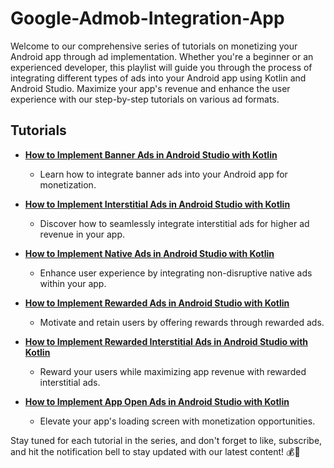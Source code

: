 # Google-Admob-Integration-App

Welcome to our comprehensive series of tutorials on monetizing your Android app through ad implementation. Whether you're a beginner or an experienced developer, this playlist will guide you through the process of integrating different types of ads into your Android app using Kotlin and Android Studio. Maximize your app's revenue and enhance the user experience with our step-by-step tutorials on various ad formats.

## Tutorials

- [**How to Implement Banner Ads in Android Studio with Kotlin**](https://youtu.be/NXuXbXN1llY?si=7Ie8in5u0i_HVRBJ)
  - Learn how to integrate banner ads into your Android app for monetization.

- [**How to Implement Interstitial Ads in Android Studio with Kotlin**](https://youtu.be/J9kX_UotWhM?si=hBvC1Bk4B1nxxajd)
  - Discover how to seamlessly integrate interstitial ads for higher ad revenue in your app.

- [**How to Implement Native Ads in Android Studio with Kotlin**](https://youtu.be/QSLzAEaToVg?si=XGUmNfIzvRprx0Ue)
  - Enhance user experience by integrating non-disruptive native ads within your app.

- [**How to Implement Rewarded Ads in Android Studio with Kotlin**](https://youtu.be/-vWtsyfrHwI?si=h5-z8ODn_oCNsZVL)
  - Motivate and retain users by offering rewards through rewarded ads.

- [**How to Implement Rewarded Interstitial Ads in Android Studio with Kotlin**]()
  - Reward your users while maximizing app revenue with rewarded interstitial ads.

- [**How to Implement App Open Ads in Android Studio with Kotlin**](https://youtu.be/IxfE8lm3fMA?si=M-gXwbOBpp_mmDQz)
  - Elevate your app's loading screen with monetization opportunities.

Stay tuned for each tutorial in the series, and don't forget to like, subscribe, and hit the notification bell to stay updated with our latest content! 💰📱

